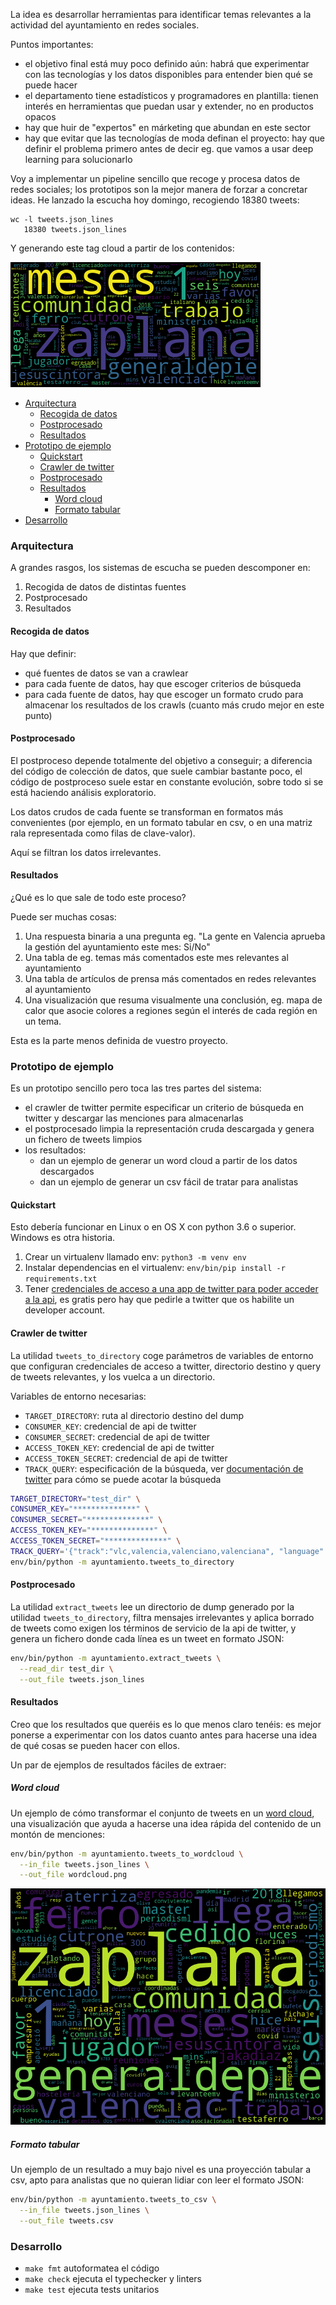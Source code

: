 La idea es desarrollar herramientas para identificar temas relevantes a la actividad del ayuntamiento en redes sociales.

Puntos importantes:

* el objetivo final está muy poco definido aún: habrá que experimentar con las tecnologías y los datos disponibles para entender bien qué se puede hacer
* el departamento tiene estadísticos y programadores en plantilla: tienen interés en herramientas que puedan usar y extender, no en productos opacos
* hay que huir de "expertos" en márketing que abundan en este sector
* hay que evitar que las tecnologías de moda definan el proyecto: hay que definir el problema primero antes de decir eg. que vamos a usar deep learning para solucionarlo

Voy a implementar un pipeline sencillo que recoge y procesa datos de redes sociales; los prototipos son la mejor manera de forzar a concretar ideas. He lanzado la escucha hoy domingo, recogiendo 18380 tweets:

```
wc -l tweets.json_lines
   18380 tweets.json_lines
```

Y generando este tag cloud a partir de los contenidos:

![wordcloud](media/wordcloud.png)

* [Arquitectura](#Arquitectura)
  * [Recogida de datos](#Recogida-de-datos)
  * [Postprocesado](#Postprocesado)
  * [Resultados](#Resultados)
* [Prototipo de ejemplo](#Prototipo-de-ejemplo)
  * [Quickstart](#Quickstart)
  * [Crawler de twitter](#Crawler-de-twitter)
  * [Postprocesado](#Postprocesado)
  * [Resultados](#Resultados)
    * [Word cloud](#Word-cloud)
    * [Formato tabular](#Formato-tabular)
* [Desarrollo](#Desarrollo)

### Arquitectura

A grandes rasgos, los sistemas de escucha se pueden descomponer en:

1. Recogida de datos de distintas fuentes
2. Postprocesado
3. Resultados

#### Recogida de datos

Hay que definir:

* qué fuentes de datos se van a crawlear
* para cada fuente de datos, hay que escoger criterios de búsqueda
* para cada fuente de datos, hay que escoger un formato crudo para almacenar los resultados de los crawls (cuanto más crudo mejor en este punto)

#### Postprocesado

El postproceso depende totalmente del objetivo a conseguir; a diferencia del código de colección de datos, que suele cambiar bastante poco, el código de postproceso suele estar en constante evolución, sobre todo si se está haciendo análisis exploratorio.

Los datos crudos de cada fuente se transforman en formatos más convenientes (por ejemplo, en un formato tabular en csv, o en una matriz rala representada como filas de clave-valor).

Aquí se filtran los datos irrelevantes.

#### Resultados

¿Qué es lo que sale de todo este proceso?

Puede ser muchas cosas:

1. Una respuesta binaria a una pregunta eg. "La gente en Valencia aprueba la gestión del ayuntamiento este mes: Si/No"
2. Una tabla de eg. temas más comentados este mes relevantes al ayuntamiento
3. Una tabla de artículos de prensa más comentados en redes relevantes al ayuntamiento
4. Una visualización que resuma visualmente una conclusión, eg. mapa de calor que asocie colores a regiones según el interés de cada región en un tema.

Esta es la parte menos definida de vuestro proyecto.

### Prototipo de ejemplo

Es un prototipo sencillo pero toca las tres partes del sistema:

* el crawler de twitter permite especificar un criterio de búsqueda en twitter y descargar las menciones para almacenarlas
* el postprocesado limpia la representación cruda descargada y genera un fichero de tweets limpios
* los resultados:
  * dan un ejemplo de generar un word cloud a partir de los datos descargados
  * dan un ejemplo de generar un csv fácil de tratar para analistas

#### Quickstart

Esto debería funcionar en Linux o en OS X con python 3.6 o superior. Windows es otra historia.

1. Crear un virtualenv llamado env: `python3 -m venv env`
2. Instalar dependencias en el virtualenv: `env/bin/pip install -r requirements.txt`
3. Tener [credenciales de acceso a una app de twitter para poder acceder a la api](https://developer.twitter.com/en/docs/apps/overview), es gratis pero hay que pedirle a twitter que os habilite un developer account.

#### Crawler de twitter

La utilidad `tweets_to_directory` coge parámetros de variables de entorno que configuran credenciales de acceso a twitter, directorio destino y query de tweets relevantes, y los vuelca a un directorio.

Variables de entorno necesarias:

* `TARGET_DIRECTORY`: ruta al directorio destino del dump
* `CONSUMER_KEY`: credencial de api de twitter
* `CONSUMER_SECRET`: credencial de api de twitter
* `ACCESS_TOKEN_KEY`: credencial de api de twitter
* `ACCESS_TOKEN_SECRET`: credencial de api de twitter
* `TRACK_QUERY`: especificación de la búsqueda, ver [documentación de twitter](https://developer.twitter.com/en/docs/twitter-api/v1/tweets/filter-realtime/overview) para cómo se puede acotar la búsqueda

```bash
TARGET_DIRECTORY="test_dir" \
CONSUMER_KEY="**************" \
CONSUMER_SECRET="**************" \
ACCESS_TOKEN_KEY="**************" \
ACCESS_TOKEN_SECRET="**************" \
TRACK_QUERY='{"track":"vlc,valencia,valenciano,valenciana", "language":"ca,es"}' \
env/bin/python -m ayuntamiento.tweets_to_directory
```

#### Postprocesado

La utilidad `extract_tweets` lee un directorio de dump generado por la utilidad `tweets_to_directory`, filtra mensajes irrelevantes y aplica borrado de tweets como exigen los términos de servicio de la api de twitter, y genera un fichero donde cada línea es un tweet en formato JSON:

```bash
env/bin/python -m ayuntamiento.extract_tweets \
  --read_dir test_dir \
  --out_file tweets.json_lines
```

#### Resultados

Creo que los resultados que queréis es lo que menos claro tenéis: es mejor ponerse a experimentar con los datos cuanto antes para hacerse una idea de qué cosas se pueden hacer con ellos.

Un par de ejemplos de resultados fáciles de extraer:

##### Word cloud

Un ejemplo de cómo transformar el conjunto de tweets en un [word cloud](https://en.wikipedia.org/wiki/Tag_cloud), una visualización que ayuda a hacerse una idea rápida del contenido de un montón de menciones:

```bash
env/bin/python -m ayuntamiento.tweets_to_wordcloud \
  --in_file tweets.json_lines \
  --out_file wordcloud.png
```

![wordcloud](media/wordcloud-big.png)

##### Formato tabular

Un ejemplo de un resultado a muy bajo nivel es una proyección tabular a csv, apto para analistas que no quieran lidiar con leer el formato JSON:

```bash
env/bin/python -m ayuntamiento.tweets_to_csv \
  --in_file tweets.json_lines \
  --out_file tweets.csv
```

### Desarrollo

* `make fmt` autoformatea el código
* `make check` ejecuta el typechecker y linters
* `make test` ejecuta tests unitarios
